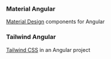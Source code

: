 ### Material Angular

[Material Design](https://material.angular.io) components for Angular

### Tailwind Angular

[Tailwind CSS](https://tailwindcss.com/docs/guides/angular) in an Angular project

